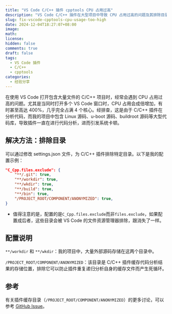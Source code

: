 ```yaml
---
title: "VS Code C/C++ 插件 cpptools CPU 占用过高"
description: "VS Code C/C++ 插件在大型项目中导致 CPU 占用过高的问题及其排除目录的解决方法。"
slug: fix-vscode-cpptools-cpu-usage-too-high
date: 2024-12-04T18:27:07+08:00
image:
math:
license:
hidden: false
comments: true
draft: false
tags:
  - VS Code 插件
  - C/C++
  - cpptools
categories:
  - 经验分享
---
```


在使用 VS Code 打开包含大量文件的 C/C++ 项目时，经常会遇到 CPU 占用过高的问题。尤其是当同时打开多个 VS Code 窗口时，CPU 占用会成倍增加，有时甚至高达 400%，几乎完全占满 4 个核心。经排查，这是由于 C/C++ 插件在分析代码，而我的项目中包含 Linux 源码、u-boot 源码、buildroot 源码等大型代码库，导致插件一直在进行代码分析，进而引发系统卡顿。

## 解决方法：排除目录

可以通过修改 settings.json 文件，为 C/C++ 插件排除特定目录。以下是我的配置示例：

```json
"C_Cpp.files.exclude": {
	"**/.git": true,
	"**/workdir": true,
	"**/wkdir": true,
	"**/build": true,
	"**/bin": true,
	"/PROJECT_ROOT/COMPONENT/ANONYMIZED": true,
}
```

- 值得注意的是，配置的是`C_Cpp.files.exclude`而非`files.exclude`，如果配置成后者，这些目录会被 VS Code 的文件资源管理器排除，跟消失了一样。

## 配置说明

`**/workdir` 和 `**/wkdir`：我的项目中，大量外部源码存储在这两个目录中。

`/PROJECT_ROOT/COMPONENT/ANONYMIZED`：该目录是 C/C++ 插件缓存代码分析结果的存储位置，排除它可以防止插件重复递归分析自身的缓存文件而产生死循环。

## 参考

有关插件缓存目录（`/PROJECT_ROOT/COMPONENT/ANONYMIZED`）的更多讨论，可以参考 [GitHub Issue](https://github.com/microsoft/vscode-cpptools/issues/10271#issuecomment-1363489906)。